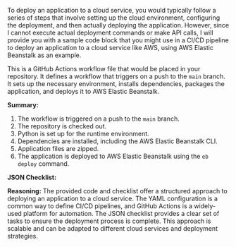 To deploy an application to a cloud service, you would typically follow a series of steps that involve setting up the cloud environment, configuring the deployment, and then actually deploying the application. However, since I cannot execute actual deployment commands or make API calls, I will provide you with a sample code block that you might use in a CI/CD pipeline to deploy an application to a cloud service like AWS, using AWS Elastic Beanstalk as an example.


This is a GitHub Actions workflow file that would be placed in your repository. It defines a workflow that triggers on a push to the `main` branch. It sets up the necessary environment, installs dependencies, packages the application, and deploys it to AWS Elastic Beanstalk.

**Summary:**
1. The workflow is triggered on a push to the `main` branch.
2. The repository is checked out.
3. Python is set up for the runtime environment.
4. Dependencies are installed, including the AWS Elastic Beanstalk CLI.
5. Application files are zipped.
6. The application is deployed to AWS Elastic Beanstalk using the `eb deploy` command.

**JSON Checklist:**


**Reasoning:**
The provided code and checklist offer a structured approach to deploying an application to a cloud service. The YAML configuration is a common way to define CI/CD pipelines, and GitHub Actions is a widely-used platform for automation. The JSON checklist provides a clear set of tasks to ensure the deployment process is complete. This approach is scalable and can be adapted to different cloud services and deployment strategies.